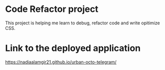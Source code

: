 # Code Refactor project
This project is helping me learn to debug, refactor code and write opitimize CSS.

# Link to the deployed application
https://nadiaalamgir21.github.io/urban-octo-telegram/
